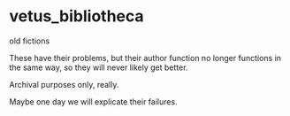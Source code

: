 # vetus_bibliotheca
old fictions

These have their problems, but their author function no longer functions in the same way, so they will never likely get better.

Archival purposes only, really.

Maybe one day we will explicate their failures.
